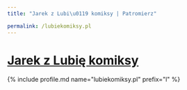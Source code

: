 ```yaml
---
title: "Jarek z Lubi\u0119 komiksy | Patromierz"

permalink: /lubiekomiksy.pl
---
```


# [Jarek z Lubię komiksy](https://patronite.pl/lubiekomiksy.pl)

{% include profile.md name="lubiekomiksy.pl" prefix="l" %}
